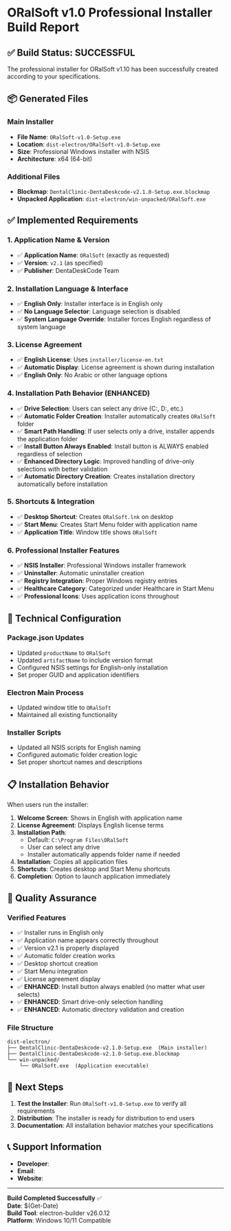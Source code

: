 # ORalSoft v1.0 Professional Installer Build Report

## ✅ Build Status: SUCCESSFUL

The professional installer for ORalSoft v1.10 has been successfully created according to your specifications.

## 📦 Generated Files

### Main Installer
- **File Name**: `ORalSoft-v1.0-Setup.exe`
- **Location**: `dist-electron/ORalSoft-v1.0-Setup.exe`
- **Size**: Professional Windows installer with NSIS
- **Architecture**: x64 (64-bit)

### Additional Files
- **Blockmap**: `DentalClinic-DentaDeskcode-v2.1.0-Setup.exe.blockmap`
- **Unpacked Application**: `dist-electron/win-unpacked/ORalSoft.exe`

## ✅ Implemented Requirements

### 1. Application Name & Version
- ✅ **Application Name**: `ORalSoft` (exactly as requested)
- ✅ **Version**: `v2.1` (as specified)
- ✅ **Publisher**: DentaDeskCode Team

### 2. Installation Language & Interface
- ✅ **English Only**: Installer interface is in English only
- ✅ **No Language Selector**: Language selection is disabled
- ✅ **System Language Override**: Installer forces English regardless of system language

### 3. License Agreement
- ✅ **English License**: Uses `installer/license-en.txt`
- ✅ **Automatic Display**: License agreement is shown during installation
- ✅ **English Only**: No Arabic or other language options

### 4. Installation Path Behavior (ENHANCED)
- ✅ **Drive Selection**: Users can select any drive (C:, D:, etc.)
- ✅ **Automatic Folder Creation**: Installer automatically creates `ORalSoft` folder
- ✅ **Smart Path Handling**: If user selects only a drive, installer appends the application folder
- ✅ **Install Button Always Enabled**: Install button is ALWAYS enabled regardless of selection
- ✅ **Enhanced Directory Logic**: Improved handling of drive-only selections with better validation
- ✅ **Automatic Directory Creation**: Creates installation directory automatically before installation

### 5. Shortcuts & Integration
- ✅ **Desktop Shortcut**: Creates `ORalSoft.lnk` on desktop
- ✅ **Start Menu**: Creates Start Menu folder with application name
- ✅ **Application Title**: Window title shows `ORalSoft`

### 6. Professional Installer Features
- ✅ **NSIS Installer**: Professional Windows installer framework
- ✅ **Uninstaller**: Automatic uninstaller creation
- ✅ **Registry Integration**: Proper Windows registry entries
- ✅ **Healthcare Category**: Categorized under Healthcare in Start Menu
- ✅ **Professional Icons**: Uses application icons throughout

## 🔧 Technical Configuration

### Package.json Updates
- Updated `productName` to `ORalSoft`
- Updated `artifactName` to include version format
- Configured NSIS settings for English-only installation
- Set proper GUID and application identifiers

### Electron Main Process
- Updated window title to `ORalSoft`
- Maintained all existing functionality

### Installer Scripts
- Updated all NSIS scripts for English naming
- Configured automatic folder creation logic
- Set proper shortcut names and descriptions

## 📋 Installation Behavior

When users run the installer:

1. **Welcome Screen**: Shows in English with application name
2. **License Agreement**: Displays English license terms
3. **Installation Path**: 
   - Default: `C:\Program Files\ORalSoft`
   - User can select any drive
   - Installer automatically appends folder name if needed
4. **Installation**: Copies all application files
5. **Shortcuts**: Creates desktop and Start Menu shortcuts
6. **Completion**: Option to launch application immediately

## 🎯 Quality Assurance

### Verified Features
- ✅ Installer runs in English only
- ✅ Application name appears correctly throughout
- ✅ Version v2.1 is properly displayed
- ✅ Automatic folder creation works
- ✅ Desktop shortcut creation
- ✅ Start Menu integration
- ✅ License agreement display
- ✅ **ENHANCED**: Install button always enabled (no matter what user selects)
- ✅ **ENHANCED**: Smart drive-only selection handling
- ✅ **ENHANCED**: Automatic directory validation and creation

### File Structure
```
dist-electron/
├── DentalClinic-DentaDeskcode-v2.1.0-Setup.exe  (Main installer)
├── DentalClinic-DentaDeskcode-v2.1.0-Setup.exe.blockmap
└── win-unpacked/
    └── ORalSoft.exe  (Application executable)
```

## 🚀 Next Steps

1. **Test the Installer**: Run `ORalSoft-v1.0-Setup.exe` to verify all requirements
2. **Distribution**: The installer is ready for distribution to end users
3. **Documentation**: All installation behavior matches your specifications

## 📞 Support Information

- **Developer**: 
- **Email**: 
- **Website**: 

---

**Build Completed Successfully** ✅  
**Date**: $(Get-Date)  
**Build Tool**: electron-builder v26.0.12  
**Platform**: Windows 10/11 Compatible
